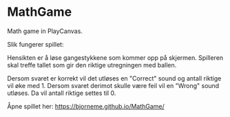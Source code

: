 # MathGame
Math game in PlayCanvas.

Slik fungerer spillet:

Hensikten er å løse gangestykkene som kommer opp på skjermen. Spilleren skal treffe tallet som gir den riktige utregningen med ballen.

Dersom svaret er korrekt vil det utløses en "Correct" sound og antall riktige vil øke med 1.
Dersom svaret derimot skulle være feil vil en "Wrong" sound utløses. Da vil antall riktige settes til 0.

Åpne spillet her:
https://bjorneme.github.io/MathGame/
